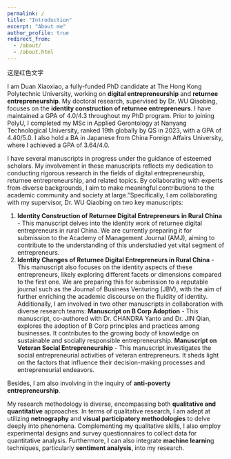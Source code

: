 ```yaml
---
permalink: /
title: "Introduction"
excerpt: "About me"
author_profile: true
redirect_from: 
  - /about/
  - /about.html
---
```


<p class="blue-text">这是红色文字</p>  

I am Duan Xiaoxiao, a fully-funded PhD candidate at The Hong Kong Polytechnic University, working on **digital entrepreneurship** and 
**returnee entrepreneurship**. My doctoral research, supervised by Dr. WU Qiaobing, focuses on the **identity construction of returnee
entrepreneurs**. I have maintained a GPA of 4.0/4.3 throughout my PhD program. 
Prior to joining PolyU, I completed my MSc in Applied Gerontology at Nanyang Technological University, ranked 19th globally by QS in
2023, with a GPA of 4.40/5.0. I also hold a BA in Japanese from China Foreign Affairs University, where I achieved a GPA of 3.64/4.0.

I have several manuscripts in progress under the guidance of esteemed scholars.  My involvement in these manuscripts reflects my dedication to conducting rigorous research in the fields of digital entrepreneurship, returnee entrepreneurship, and related topics. By collaborating with experts from diverse backgrounds, I aim to make meaningful contributions to the academic community and society at large."Specifically, I am collaborating with my supervisor, Dr. WU Qiaobing on two key manuscripts:
1) **Identity Construction of Returnee Digital Entrepreneurs in Rural China** - This manuscript delves into the identity work of returnee digital entrepreneurs in rural China. We are currently preparing it for submission to the Academy of Management Journal (AMJ), aiming to contribute to the understanding of this understudied yet vital segment of entrepreneurs.
2) **Identity Changes of Returnee Digital Entrepreneurs in Rural China** - This manuscript also focuses on the identity aspects of these entrepreneurs, likely exploring different facets or dimensions compared to the first one. We are preparing this for submission to a reputable journal such as the Journal of Business Venturing (JBV), with the aim of further enriching the academic discourse on the fluidity of identity.
Additionally, I am involved in two other manuscripts in collaboration with diverse research teams:
**Manuscript on B Corp Adoption** - This manuscript, co-authored with Dr. CHANDRA Yanto and Dr. JIN Qian, explores the adoption of B Corp principles and practices among businesses. It contributes to the growing body of knowledge on sustainable and socially responsible entrepreneurship.
**Manuscript on Veteran Social Entrepreneurship** - This manuscript investigates the social entrepreneurial activities of veteran entrepreneurs. It sheds light on the factors that influence their decision-making processes and entrepreneurial endeavors.

Besides, I am also involving  in the inquiry of **anti-poverty entrepreneurship**.

My research methodology is diverse, encompassing both **qualitative and quantitative** approaches. In terms of qualitative research, I am adept at utilizing **netnography** and **visual participatory  methodologies** to delve deeply into phenomena. 
Complementing my qualitative skills, I also employ experimental designs and survey questionnaires to collect data for quantitative analysis. Furthermore, I can also integrate **machine learnin**g techniques, particularly **sentiment analysis**, into my research.
